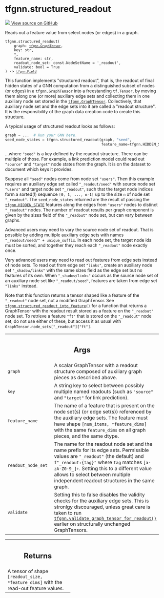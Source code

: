 # tfgnn.structured_readout

<!-- Insert buttons and diff -->

<a target="_blank" href="https://github.com/tensorflow/gnn/tree/master/tensorflow_gnn/graph/readout.py#L141-L274">
<img src="https://www.tensorflow.org/images/GitHub-Mark-32px.png" /> View source
on GitHub </a>

Reads out a feature value from select nodes (or edges) in a graph.

<pre class="devsite-click-to-copy prettyprint lang-py tfo-signature-link">
<code>tfgnn.structured_readout(
    graph: <a href="../tfgnn/GraphTensor.md"><code>tfgnn.GraphTensor</code></a>,
    key: str,
    *,
    feature_name: str,
    readout_node_set: const.NodeSetName = &#x27;_readout&#x27;,
    validate: bool = True
) -> <a href="../tfgnn/Field.md"><code>tfgnn.Field</code></a>
</code></pre>

<!-- Placeholder for "Used in" -->

This function implements "structured readout", that is, the readout of final
hidden states of a GNN computation from a distinguished subset of nodes (or
edges) in a <a href="../tfgnn/GraphTensor.md"><code>tfgnn.GraphTensor</code></a>
into a freestanding `tf.Tensor`, by moving them along one (or more) auxiliary
edge sets and collecting them in one auxiliary node set stored in the
<a href="../tfgnn/GraphTensor.md"><code>tfgnn.GraphTensor</code></a>.
Collectively, that auxiliary node set and the edge sets into it are called a
"readout structure". It is the responsibility of the graph data creation code to
create this structure.

A typical usage of structured readout looks as follows:

```python
graph = ...  # Run your GNN here.
seed_node_states = tfgnn.structured_readout(graph, "seed",
                                            feature_name=tfgnn.HIDDEN_STATE)
```

...where `"seed"` is a key defined by the readout structure. There can be
multiple of those. For example, a link prediction model could read out
`"source"` and `"target"` node states from the graph. It is on the dataset to
document which keys it provides.

Suppose all `"seed"` nodes come from node set `"users"`. Then this example
requires an auxiliary edge set called `"_readout/seed"` with source node set
`"users"` and target node set `"_readout"`, such that the target node indices
form a sorted(!) sequence `[0, 1, ..., n-1]` up to the size `n` of node set
`"_readout"`. The `seed_node_states` returned are the result of passing the
<a href="../tfgnn.md#HIDDEN_STATE"><code>tfgnn.HIDDEN_STATE</code></a> features
along the edges from `"users"` nodes to distinct `"_readout"` nodes. The number
of readout results per graph component is given by the sizes field of the
`"_readout"` node set, but can vary between graphs.

Advanced users may need to vary the source node set of readout. That is possible
by adding multiple auxiliary edge sets with names `"_readout/seed/" +
unique_suffix`. In each node set, the target node ids must be sorted, and
together they reach each `"_readout"` node exactly once.

Very advanced users may need to read out features from edge sets instead of node
sets. To read out from edge set `"links"`, create an auxiliary node set
`"_shadow/links"` with the same sizes field as the edge set but no features of
its own. When `"_shadow/links"` occurs as the source node set of an auxiliary
node set like `"_readout/seed"`, features are taken from edge set `"links"`
instead.

Note that this function returns a tensor shaped like a feature of the
`"_readout"` node set, not a modified GraphTensor. See
<a href="../tfgnn/structured_readout_into_feature.md"><code>tfgnn.structured_readout_into_feature()</code></a>
for a function that returns a GraphTensor with the readout result stored as a
feature on the `"_readout"` node set. To retrieve a feature `"ft"` that is
stored on the `"_readout"` node set, do not use either of these, but access it
as usual with `GraphTensor.node_sets["_readout"]["ft"]`.

<!-- Tabular view -->

 <table class="responsive fixed orange">
<colgroup><col width="214px"><col></colgroup>
<tr><th colspan="2"><h2 class="add-link">Args</h2></th></tr>

<tr>
<td>
<code>graph</code><a id="graph"></a>
</td>
<td>
A scalar GraphTensor with a readout structure composed of auxiliary
graph pieces as described above.
</td>
</tr><tr>
<td>
<code>key</code><a id="key"></a>
</td>
<td>
A string key to select between possibly multiple named readouts
(such as <code>"source"</code> and <code>"target"</code> for link prediction).
</td>
</tr><tr>
<td>
<code>feature_name</code><a id="feature_name"></a>
</td>
<td>
The name of a feature that is present on the node set(s)
(or edge set(s)) referenced by the auxiliary edge sets. The feature
must have shape <code>[num_items, *feature_dims]</code> with the same <code>feature_dims</code>
on all graph pieces, and the same dtype.
</td>
</tr><tr>
<td>
<code>readout_node_set</code><a id="readout_node_set"></a>
</td>
<td>
The name for the readout node set and the name prefix for
its edge sets. Permissible values are <code>"_readout"</code> (the default) and
<code>f"_readout:{tag}"</code> where <code>tag</code> matches <code>[a-zA-Z0-9_]+</code>.
Setting this to a different value allows to select between multiple
independent readout structures in the same graph.
</td>
</tr><tr>
<td>
<code>validate</code><a id="validate"></a>
</td>
<td>
Setting this to false disables the validity checks for the
auxiliary edge sets. This is stronlgy discouraged, unless great care is
taken to run <a href="../tfgnn/validate_graph_tensor_for_readout.md"><code>tfgnn.validate_graph_tensor_for_readout()</code></a> earlier on
structurally unchanged GraphTensors.
</td>
</tr>
</table>

<!-- Tabular view -->

 <table class="responsive fixed orange">
<colgroup><col width="214px"><col></colgroup>
<tr><th colspan="2"><h2 class="add-link">Returns</h2></th></tr>
<tr class="alt">
<td colspan="2">
A tensor of shape <code>[readout_size, *feature_dims]</code> with the read-out feature
values.
</td>
</tr>

</table>
